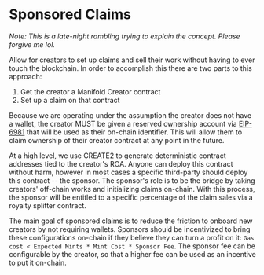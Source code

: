 # Sponsored Claims

*Note: This is a late-night rambling trying to explain the concept. Please forgive me lol.*

Allow for creators to set up claims and sell their work without having to ever touch the blockchain. In order to accomplish this there are two parts to this approach:
1. Get the creator a Manifold Creator contract
2. Set up a claim on that contract

Because we are operating under the assumption the creator does not have a wallet, the creator MUST be given a reserved ownership account via [EIP-6981](https://eips.ethereum.org/EIPS/eip-6981) that will be used as their on-chain identifier. This will allow them to claim ownership of their creator contract at any point in the future.

At a high level, we use CREATE2 to generate deterministic contract addresses tied to the creator's ROA. Anyone can deploy this contract without harm, however in most cases a specific third-party should deploy this contract -- the sponsor. The sponsor's role is to be the bridge by taking creators' off-chain works and initializing claims on-chain. With this process, the sponsor will be entitled to a specific percentage of the claim sales via a royalty splitter contract.

The main goal of sponsored claims is to reduce the friction to onboard new creators by not requiring wallets. Sponsors should be incentivized to bring these configurations on-chain if they believe they can turn a profit on it: `Gas cost < Expected Mints * Mint Cost * Sponsor Fee`. The sponsor fee can be configurable by the creator, so that a higher fee can be used as an incentive to put it on-chain.
